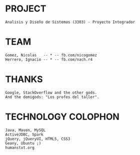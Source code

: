 # PROJECT 
    
    Analisis y Diseño de Sistemas (3303) - Proyecto Integrador

# TEAM

    Gomez, Nicolas   -- * -- fb.com/nicogomez
    Herrero, Ignacio -- * -- fb.com/nach.r4

# THANKS

    Google, StackOverflow and the other gods.
    And the demigods: "Los profes del taller".

# TECHNOLOGY COLOPHON

    Java, Maven, MySQL
    ActiveJDBC, Spark
    jQuery, jQueryUI, HTML5, CSS3
    Geany, Ubuntu ;)
    humanstxt.org

